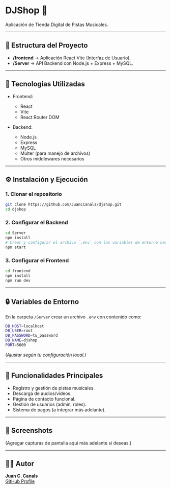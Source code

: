 # DJShop 🎵

Aplicación de Tienda Digital de Pistas Musicales.

---

## 📂 Estructura del Proyecto

- **/frontend** → Aplicación React Vite (Interfaz de Usuario).
- **/Server** → API Backend con Node.js + Express + MySQL.

---

## 🚀 Tecnologías Utilizadas

- Frontend:
  - React
  - Vite
  - React Router DOM

- Backend:
  - Node.js
  - Express
  - MySQL
  - Multer (para manejo de archivos)
  - Otros middlewares necesarios

---

## ⚙️ Instalación y Ejecución

### 1. Clonar el repositorio

```bash
git clone https://github.com/JuanCCanals/djshop.git
cd djshop
```

### 2. Configurar el Backend

```bash
cd Server
npm install
# Crear y configurar el archivo `.env` con las variables de entorno necesarias
npm start
```

### 3. Configurar el Frontend

```bash
cd frontend
npm install
npm run dev
```

---

## 🔒 Variables de Entorno

En la carpeta `/Server` crear un archivo `.env` con contenido como:

```bash
DB_HOST=localhost
DB_USER=root
DB_PASSWORD=tu_password
DB_NAME=djshop
PORT=5000
```

*(Ajustar según tu configuración local.)*

---

## 🎯 Funcionalidades Principales

- Registro y gestión de pistas musicales.
- Descarga de audios/videos.
- Página de contacto funcional.
- Gestión de usuarios (admin, roles).
- Sistema de pagos (a integrar más adelante).

---

## 📸 Screenshots

(Agregar capturas de pantalla aquí más adelante si deseas.)

---

## 👨‍💻 Autor

**Juan C. Canals**  
[GitHub Profile](https://github.com/JuanCCanals)